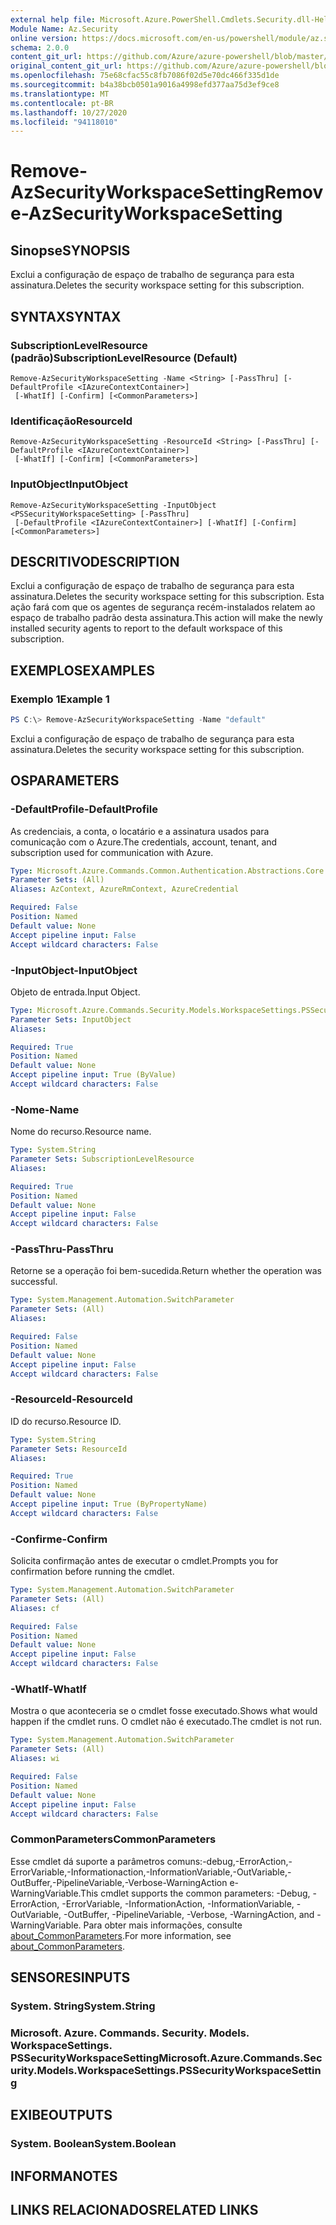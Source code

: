 ```yaml
---
external help file: Microsoft.Azure.PowerShell.Cmdlets.Security.dll-Help.xml
Module Name: Az.Security
online version: https://docs.microsoft.com/en-us/powershell/module/az.security/Remove-AzSecurityWorkspaceSetting
schema: 2.0.0
content_git_url: https://github.com/Azure/azure-powershell/blob/master/src/Security/Security/help/Remove-AzSecurityWorkspaceSetting.md
original_content_git_url: https://github.com/Azure/azure-powershell/blob/master/src/Security/Security/help/Remove-AzSecurityWorkspaceSetting.md
ms.openlocfilehash: 75e68cfac55c8fb7086f02d5e70dc466f335d1de
ms.sourcegitcommit: b4a38bcb0501a9016a4998efd377aa75d3ef9ce8
ms.translationtype: MT
ms.contentlocale: pt-BR
ms.lasthandoff: 10/27/2020
ms.locfileid: "94118010"
---
```

# <span data-ttu-id="fc79c-101">Remove-AzSecurityWorkspaceSetting</span><span class="sxs-lookup"><span data-stu-id="fc79c-101">Remove-AzSecurityWorkspaceSetting</span></span>

## <span data-ttu-id="fc79c-102">Sinopse</span><span class="sxs-lookup"><span data-stu-id="fc79c-102">SYNOPSIS</span></span>
<span data-ttu-id="fc79c-103">Exclui a configuração de espaço de trabalho de segurança para esta assinatura.</span><span class="sxs-lookup"><span data-stu-id="fc79c-103">Deletes the security workspace setting for this subscription.</span></span>

## <span data-ttu-id="fc79c-104">SYNTAX</span><span class="sxs-lookup"><span data-stu-id="fc79c-104">SYNTAX</span></span>

### <span data-ttu-id="fc79c-105">SubscriptionLevelResource (padrão)</span><span class="sxs-lookup"><span data-stu-id="fc79c-105">SubscriptionLevelResource (Default)</span></span>
```
Remove-AzSecurityWorkspaceSetting -Name <String> [-PassThru] [-DefaultProfile <IAzureContextContainer>]
 [-WhatIf] [-Confirm] [<CommonParameters>]
```

### <span data-ttu-id="fc79c-106">Identificação</span><span class="sxs-lookup"><span data-stu-id="fc79c-106">ResourceId</span></span>
```
Remove-AzSecurityWorkspaceSetting -ResourceId <String> [-PassThru] [-DefaultProfile <IAzureContextContainer>]
 [-WhatIf] [-Confirm] [<CommonParameters>]
```

### <span data-ttu-id="fc79c-107">InputObject</span><span class="sxs-lookup"><span data-stu-id="fc79c-107">InputObject</span></span>
```
Remove-AzSecurityWorkspaceSetting -InputObject <PSSecurityWorkspaceSetting> [-PassThru]
 [-DefaultProfile <IAzureContextContainer>] [-WhatIf] [-Confirm] [<CommonParameters>]
```

## <span data-ttu-id="fc79c-108">DESCRITIVO</span><span class="sxs-lookup"><span data-stu-id="fc79c-108">DESCRIPTION</span></span>
<span data-ttu-id="fc79c-109">Exclui a configuração de espaço de trabalho de segurança para esta assinatura.</span><span class="sxs-lookup"><span data-stu-id="fc79c-109">Deletes the security workspace setting for this subscription.</span></span>
<span data-ttu-id="fc79c-110">Esta ação fará com que os agentes de segurança recém-instalados relatem ao espaço de trabalho padrão desta assinatura.</span><span class="sxs-lookup"><span data-stu-id="fc79c-110">This action will make the newly installed security agents to report to the default workspace of this subscription.</span></span>

## <span data-ttu-id="fc79c-111">EXEMPLOS</span><span class="sxs-lookup"><span data-stu-id="fc79c-111">EXAMPLES</span></span>

### <span data-ttu-id="fc79c-112">Exemplo 1</span><span class="sxs-lookup"><span data-stu-id="fc79c-112">Example 1</span></span>
```powershell
PS C:\> Remove-AzSecurityWorkspaceSetting -Name "default"
```

<span data-ttu-id="fc79c-113">Exclui a configuração de espaço de trabalho de segurança para esta assinatura.</span><span class="sxs-lookup"><span data-stu-id="fc79c-113">Deletes the security workspace setting for this subscription.</span></span>

## <span data-ttu-id="fc79c-114">OS</span><span class="sxs-lookup"><span data-stu-id="fc79c-114">PARAMETERS</span></span>

### <span data-ttu-id="fc79c-115">-DefaultProfile</span><span class="sxs-lookup"><span data-stu-id="fc79c-115">-DefaultProfile</span></span>
<span data-ttu-id="fc79c-116">As credenciais, a conta, o locatário e a assinatura usados para comunicação com o Azure.</span><span class="sxs-lookup"><span data-stu-id="fc79c-116">The credentials, account, tenant, and subscription used for communication with Azure.</span></span>

```yaml
Type: Microsoft.Azure.Commands.Common.Authentication.Abstractions.Core.IAzureContextContainer
Parameter Sets: (All)
Aliases: AzContext, AzureRmContext, AzureCredential

Required: False
Position: Named
Default value: None
Accept pipeline input: False
Accept wildcard characters: False
```

### <span data-ttu-id="fc79c-117">-InputObject</span><span class="sxs-lookup"><span data-stu-id="fc79c-117">-InputObject</span></span>
<span data-ttu-id="fc79c-118">Objeto de entrada.</span><span class="sxs-lookup"><span data-stu-id="fc79c-118">Input Object.</span></span>

```yaml
Type: Microsoft.Azure.Commands.Security.Models.WorkspaceSettings.PSSecurityWorkspaceSetting
Parameter Sets: InputObject
Aliases:

Required: True
Position: Named
Default value: None
Accept pipeline input: True (ByValue)
Accept wildcard characters: False
```

### <span data-ttu-id="fc79c-119">-Nome</span><span class="sxs-lookup"><span data-stu-id="fc79c-119">-Name</span></span>
<span data-ttu-id="fc79c-120">Nome do recurso.</span><span class="sxs-lookup"><span data-stu-id="fc79c-120">Resource name.</span></span>

```yaml
Type: System.String
Parameter Sets: SubscriptionLevelResource
Aliases:

Required: True
Position: Named
Default value: None
Accept pipeline input: False
Accept wildcard characters: False
```

### <span data-ttu-id="fc79c-121">-PassThru</span><span class="sxs-lookup"><span data-stu-id="fc79c-121">-PassThru</span></span>
<span data-ttu-id="fc79c-122">Retorne se a operação foi bem-sucedida.</span><span class="sxs-lookup"><span data-stu-id="fc79c-122">Return whether the operation was successful.</span></span>

```yaml
Type: System.Management.Automation.SwitchParameter
Parameter Sets: (All)
Aliases:

Required: False
Position: Named
Default value: None
Accept pipeline input: False
Accept wildcard characters: False
```

### <span data-ttu-id="fc79c-123">-ResourceId</span><span class="sxs-lookup"><span data-stu-id="fc79c-123">-ResourceId</span></span>
<span data-ttu-id="fc79c-124">ID do recurso.</span><span class="sxs-lookup"><span data-stu-id="fc79c-124">Resource ID.</span></span>

```yaml
Type: System.String
Parameter Sets: ResourceId
Aliases:

Required: True
Position: Named
Default value: None
Accept pipeline input: True (ByPropertyName)
Accept wildcard characters: False
```

### <span data-ttu-id="fc79c-125">-Confirme</span><span class="sxs-lookup"><span data-stu-id="fc79c-125">-Confirm</span></span>
<span data-ttu-id="fc79c-126">Solicita confirmação antes de executar o cmdlet.</span><span class="sxs-lookup"><span data-stu-id="fc79c-126">Prompts you for confirmation before running the cmdlet.</span></span>

```yaml
Type: System.Management.Automation.SwitchParameter
Parameter Sets: (All)
Aliases: cf

Required: False
Position: Named
Default value: None
Accept pipeline input: False
Accept wildcard characters: False
```

### <span data-ttu-id="fc79c-127">-WhatIf</span><span class="sxs-lookup"><span data-stu-id="fc79c-127">-WhatIf</span></span>
<span data-ttu-id="fc79c-128">Mostra o que aconteceria se o cmdlet fosse executado.</span><span class="sxs-lookup"><span data-stu-id="fc79c-128">Shows what would happen if the cmdlet runs.</span></span> <span data-ttu-id="fc79c-129">O cmdlet não é executado.</span><span class="sxs-lookup"><span data-stu-id="fc79c-129">The cmdlet is not run.</span></span>

```yaml
Type: System.Management.Automation.SwitchParameter
Parameter Sets: (All)
Aliases: wi

Required: False
Position: Named
Default value: None
Accept pipeline input: False
Accept wildcard characters: False
```

### <span data-ttu-id="fc79c-130">CommonParameters</span><span class="sxs-lookup"><span data-stu-id="fc79c-130">CommonParameters</span></span>
<span data-ttu-id="fc79c-131">Esse cmdlet dá suporte a parâmetros comuns:-debug,-ErrorAction,-ErrorVariable,-Informationaction,-InformationVariable,-OutVariable,-OutBuffer,-PipelineVariable,-Verbose-WarningAction e-WarningVariable.</span><span class="sxs-lookup"><span data-stu-id="fc79c-131">This cmdlet supports the common parameters: -Debug, -ErrorAction, -ErrorVariable, -InformationAction, -InformationVariable, -OutVariable, -OutBuffer, -PipelineVariable, -Verbose, -WarningAction, and -WarningVariable.</span></span> <span data-ttu-id="fc79c-132">Para obter mais informações, consulte [about_CommonParameters](http://go.microsoft.com/fwlink/?LinkID=113216).</span><span class="sxs-lookup"><span data-stu-id="fc79c-132">For more information, see [about_CommonParameters](http://go.microsoft.com/fwlink/?LinkID=113216).</span></span>

## <span data-ttu-id="fc79c-133">SENSORES</span><span class="sxs-lookup"><span data-stu-id="fc79c-133">INPUTS</span></span>

### <span data-ttu-id="fc79c-134">System. String</span><span class="sxs-lookup"><span data-stu-id="fc79c-134">System.String</span></span>

### <span data-ttu-id="fc79c-135">Microsoft. Azure. Commands. Security. Models. WorkspaceSettings. PSSecurityWorkspaceSetting</span><span class="sxs-lookup"><span data-stu-id="fc79c-135">Microsoft.Azure.Commands.Security.Models.WorkspaceSettings.PSSecurityWorkspaceSetting</span></span>

## <span data-ttu-id="fc79c-136">EXIBE</span><span class="sxs-lookup"><span data-stu-id="fc79c-136">OUTPUTS</span></span>

### <span data-ttu-id="fc79c-137">System. Boolean</span><span class="sxs-lookup"><span data-stu-id="fc79c-137">System.Boolean</span></span>

## <span data-ttu-id="fc79c-138">INFORMA</span><span class="sxs-lookup"><span data-stu-id="fc79c-138">NOTES</span></span>

## <span data-ttu-id="fc79c-139">LINKS RELACIONADOS</span><span class="sxs-lookup"><span data-stu-id="fc79c-139">RELATED LINKS</span></span>
